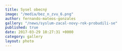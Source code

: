 ```yaml
---
title: Sysel obecný
image: "/media/bez_n_zvu_6.png"
author: fernando-mateos-gonzales
gallery: "/news/syslum-zacal-novy-rok-probudili-se"
published: true
date: 2017-03-29 18:27:31 +0000
category: gallery
layout: photo
---
```

